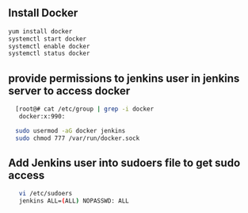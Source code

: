 ## Install Docker
```sh
yum install docker
systemctl start docker
systemctl enable docker
systemctl status docker
```

## provide permissions to jenkins user in jenkins server to access docker

```sh
  [root@# cat /etc/group | grep -i docker
   docker:x:990:
```

```sh
  sudo usermod -aG docker jenkins
  sudo chmod 777 /var/run/docker.sock
```
## Add Jenkins user into sudoers file to get sudo access
```sh
   vi /etc/sudoers
   jenkins ALL=(ALL) NOPASSWD: ALL
```   
